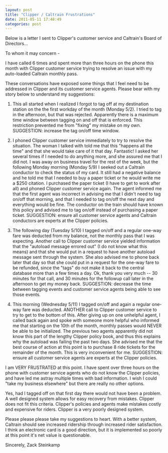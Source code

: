 ```yaml
---
layout: post
title: "Clipper / Caltrain Frustrations"
date: 2011-05-11 17:48:49
categories: post
---
```

Below is a letter I sent to Clipper's customer service and Caltrain's Board of Directors...


To whom it may concern -

I have called 6 times and spent more than three hours on the phone
this month with Clipper customer service trying to resolve an issue
with my auto-loaded Caltrain monthly pass.

These conversations have exposed some things that I feel need to be
addressed in Clipper and its customer service agents.  Please bear
with my story below to understand my suggestions:

1) This all started when I realized I forgot to tag off at my
destination station on the the first workday of the month (Monday
5/2).  I tried to tag in the afternoon, but that was rejected.
Apparently there is a maximum time window between tagging on and off
that is enforced.  This restriction prevented me from "fixing" my
mistake on my own.
SUGGESTION: increase the tag on/off time window.

2) I phoned Clipper customer service immediately to try to resolve the
situation.  The woman I talked with told me that this "happens all the
time" and that she would take care of it that day.  Fantastic!  I
asked her several times if I needed to do anything more, and she
assured me that I did not.  I was away on business travel for the rest
of the week, but the following Monday morning (Monday 5/9) I seeked
out a Caltrain conductor to check the status of my card.  It still had
a negative balance and he told me that I needed to buy a paper ticket
or he would write me a $250 citation.  I purchased the paper ticket (I
have to get to work after all) and phoned Clipper customer service
again.  The agent informed me that the first agent was incorrect in
advising me that I didn't need to tag on/off that morning, and that I
needed to tag on/off the next day and everything would be fine.  The
conductor on the train should have known this policy and advised me to
tag on/off instead of purchasing a paper ticket.
SUGGESTION: ensure all customer service agents and Caltrain conductors
are experts at the Clipper policies.

3) The following day (Tuesday 5/10) I tagged on/off and a regular
one-way fare was deducted from my balance, not the monthly pass that I
was expecting.  Another call to Clipper customer service yielded
information that the "autoload message errored out" (I do not know
what this means) and that she would put in a request to have another
autoload message sent through the system.  She also advised me to
phone back later that day so that she could put in a request for the
one-way fare to be refunded, since the "tags" do not make it back to
the central database more than a few times a day.  Ok, thank you very
much -- 30 minutes for that call, and 30 minutes for the followup call
later in the afternoon to get my money back.
SUGGESTION: decrease the time between tagging events and customer
service agents being able to see those events.

4) This morning (Wednesday 5/11) I tagged on/off and again a regular
one-way fare was deducted.  ANOTHER call to Clipper customer service
to try to get to the bottom of this.  After giving up on one unhelpful
agent, I called back again and spoke with someone more helpful who
informed me that starting on the 10th of the month, monthly passes
would NEVER be able to be initialized.  The previous two agents
apparently did not know this part of the lengthy Clipper policy book,
and thus this explains why the autoload was failing the past two days.
 She advised me that the best course of action at this point is to
purchase 8 ride tickets for the remainder of the month.  This is very
inconvenient for me.
SUGGESTION: ensure all customer service agents are experts at the
Clipper policies.

I am VERY FRUSTRATED at this point.  I have spent over three hours on
the phone with customer service agents who do not know the Clipper
policies, and have led me astray multiple times with bad information.
I wish I could "take my business elsewhere" but there are really no
other options.

Yes, had I tagged off on that first day there would not have been a
problem.  A well designed system allows for easy recovery from
mistakes.  Clipper does not fit this criteria.  Clipper's policies and
agents make mistakes costly and expensive for riders.  Clipper is a
very poorly designed system.

Please please please take my suggestions to heart.  With a better
system, Caltrain should see increased ridership through increased
rider satisfaction.  I think an electronic card is a good direction,
but it is implemented so poorly at this point it's net value is
questionable.

Sincerely,
Zack Steinkamp
